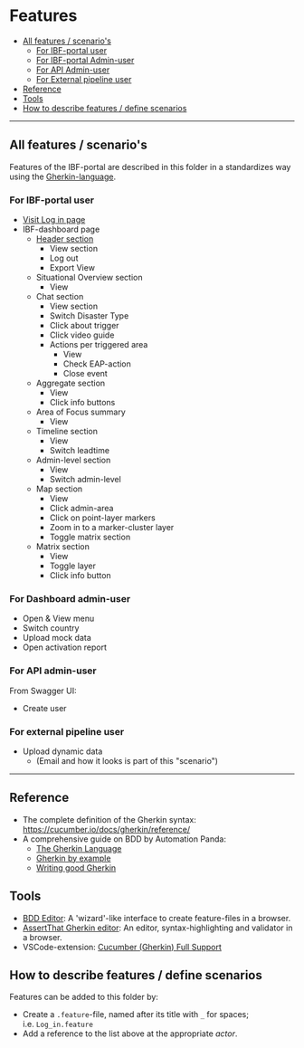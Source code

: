 # Features

<!-- TOC: -->

- [All features / scenario's](#all-features--scenarios)
  - [For IBF-portal user](#for-ibf-portal-user)
  - [For IBF-portal Admin-user](#for-dashboard-admin-user)
  - [For API Admin-user](#for-api-admin-user)
  - [For External pipeline user](#for-external-pipeline-user)
- [Reference](#reference)
- [Tools](#tools)
- [How to describe features / define scenarios](#how-to-describe-features--define-scenarios)

---

## All features / scenario's

Features of the IBF-portal are described in this folder in a standardizes way using the [Gherkin-language](https://cucumber.io/docs/gherkin/).

### For IBF-portal user

- [Visit Log in page](IBF-portal-user/Visit_login_page.feature)
- IBF-dashboard page
    - [Header section](IBF-portal-user/dashboard-page/View_user_header_section.feature)
      - View section
      - Log out
      - Export View
    - Situational Overview section
      - View
    - Chat section
      - View section
      - Switch Disaster Type
      - Click about trigger
      - Click video guide
      - Actions per triggered area
        - View
        - Check EAP-action
        - Close event
    - Aggregate section
      - View
      - Click info buttons
    - Area of Focus summary
      - View
    - Timeline section
      - View
      - Switch leadtime
    - Admin-level section
      - View
      - Switch admin-level
    - Map section
      - View
      - Click admin-area
      - Click on point-layer markers
      - Zoom in to a marker-cluster layer
      - Toggle matrix section
    - Matrix section
      - View
      - Toggle layer
      - Click info button


### For Dashboard admin-user

- Open & View menu
- Switch country
- Upload mock data
- Open activation report

### For API admin-user 

From Swagger UI:

- Create user


### For external pipeline user

- Upload dynamic data
  - (Email and how it looks is part of this "scenario")


---

## Reference

- The complete definition of the Gherkin syntax: <https://cucumber.io/docs/gherkin/reference/>
- A comprehensive guide on BDD by Automation Panda:
  - [The Gherkin Language](https://automationpanda.com/2017/01/26/bdd-101-the-gherkin-language/)
  - [Gherkin by example](https://automationpanda.com/2017/01/27/bdd-101-gherkin-by-example/)
  - [Writing good Gherkin](https://automationpanda.com/2017/01/30/bdd-101-writing-good-gherkin/)

## Tools

- [BDD Editor](http://www.bddeditor.com/editor): A 'wizard'-like interface to create feature-files in a browser.
- [AssertThat Gherkin editor](https://www.assertthat.com/gherkin_editor): An editor, syntax-highlighting and validator in a browser.
- VSCode-extension: [Cucumber (Gherkin) Full Support](https://marketplace.visualstudio.com/items?itemName=alexkrechik.cucumberautocomplete)

## How to describe features / define scenarios

Features can be added to this folder by:

- Create a `.feature`-file, named after its title with `_` for spaces;  
  i.e. `Log_in.feature`
- Add a reference to the list above at the appropriate _actor_.
